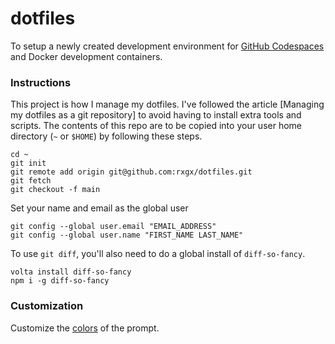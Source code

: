 dotfiles
========

To setup a newly created development environment for [GitHub Codespaces](https://github.com/features/codespaces) and Docker development containers.

### Instructions

This project is how I manage my dotfiles. I've followed the article [Managing my dotfiles as a git repository] to avoid having to install extra tools and scripts. The contents of this repo are to be copied into your user home directory (`~` or `$HOME`) by following these steps.

    cd ~
    git init
    git remote add origin git@github.com:rxgx/dotfiles.git
    git fetch
    git checkout -f main

Set your name and email as the global user

    git config --global user.email "EMAIL_ADDRESS"
    git config --global user.name "FIRST_NAME LAST_NAME"

To use `git diff`, you'll also need to do a global install of `diff-so-fancy`.

    volta install diff-so-fancy
    npm i -g diff-so-fancy

### Customization

Customize the [colors](https://jonasjacek.github.io/colors/) of the prompt.
